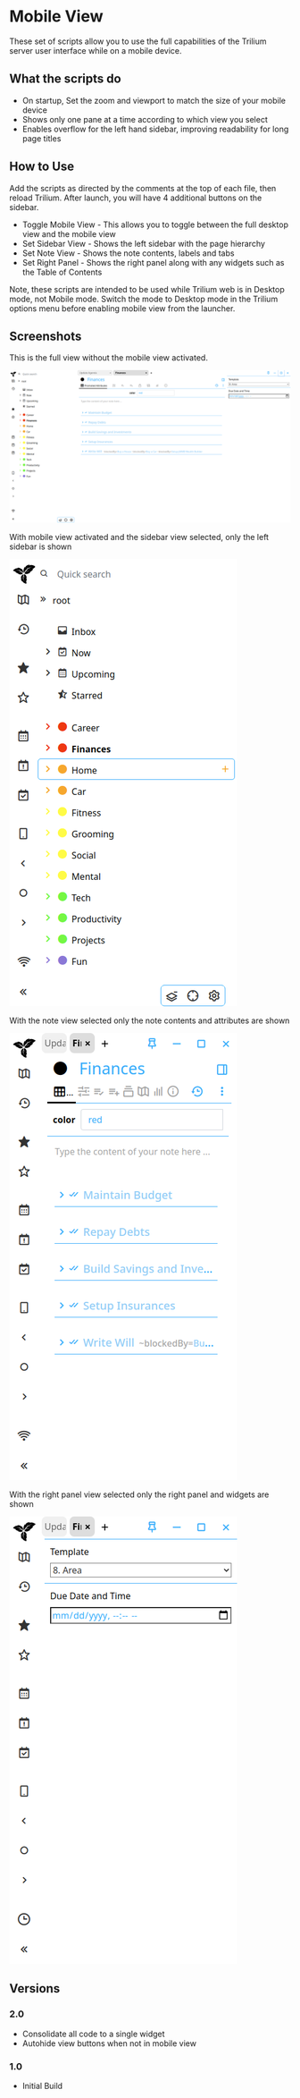 # Mobile View

These set of scripts allow you to use the full capabilities of the Trilium server user interface while on a mobile device. 

## What the scripts do

* On startup, Set the zoom and viewport to match the size of your mobile device
* Shows only one pane at a time according to which view you select
* Enables overflow for the left hand sidebar, improving readability for long page titles


## How to Use
Add the scripts as directed by the comments at the top of each file, then reload Trilium. After launch, you will have 4 additional buttons on the sidebar. 

* Toggle Mobile View - This allows you to toggle between the full desktop view and the mobile view
* Set Sidebar View - Shows the left sidebar with the page hierarchy
* Set Note View - Shows the note contents, labels and tabs
* Set Right Panel - Shows the right panel along with any widgets such as the Table of Contents

Note, these scripts are intended to be used while Trilium web is in Desktop mode, not Mobile mode. Switch the mode to Desktop mode in the Trilium options menu before enabling mobile view from the launcher.

## Screenshots

This is the full view without the mobile view activated.

![Full View](./images/Full%20View.png)

With mobile view activated and the sidebar view selected, only the left sidebar is shown

![Sidebar View](./images/Sidebar%20View.png)

With the note view selected only the note contents and attributes are shown

![Note View](./images/Note%20View.png)

With the right panel view selected only the right panel and widgets are shown

![Right Panel View](./images/Right%20Pane%20View.png)

## Versions

### 2.0 
- Consolidate all code to a single widget
- Autohide view buttons when not in mobile view

### 1.0 
- Initial Build
